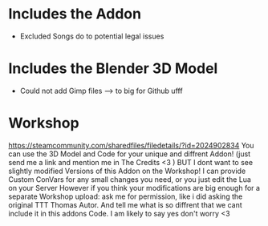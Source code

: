 # Includes the Addon
* Excluded Songs do to potential legal issues 
# Includes the Blender 3D Model
* Could not add Gimp files --> to big for Github ufff
# Workshop
https://steamcommunity.com/sharedfiles/filedetails/?id=2024902834
You can use the 3D Model and Code for your unique and diffrent Addon! (just send me a link and mention me in The Credits <3 )
BUT I dont want to see slightly modified Versions of this Addon on the Workshop! I can provide Custom ConVars for any small changes you need, or you just edit the Lua on your Server
However if you think your modifications are big enough for a separate Workshop upload: ask me for permission, like i did asking the original TTT Thomas Autor. And tell me what is so diffrent that we cant include it in this addons Code. I am likely to say yes don't worry <3
